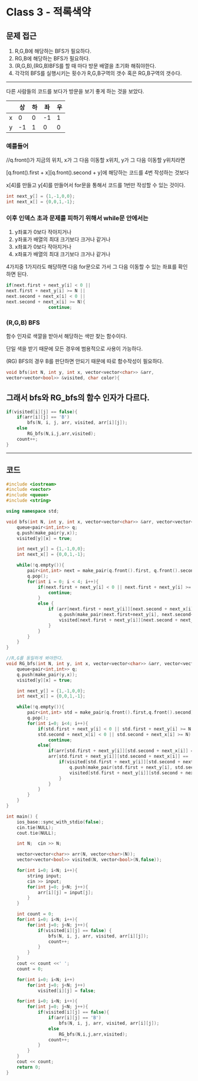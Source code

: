 # Class 3 - 적록색약

## 문제 접근

1. R,G,B에 해당하는 BFS가 필요하다.
2. RG,B에 해당하는 BFS가 필요하다.
3. (R,G,B),(RG,B)BFS를 할 때 마다 방문 배열을 초기화 해줘야한다.
4. 각각의 BFS를 실행시키는 횟수가 R,G,B구역의 갯수 혹은 RG,B구역의 갯수다.

---

다른 사람들의 코드를 보다가 방문을 보기 좋게 하는 것을 보았다.

|  | 상 | 하 | 좌 | 우 |
| --- | --- | --- | --- | --- |
| x | 0 | 0 | -1 | 1 |
| y | -1 | 1 | 0 | 0 |

### 예를들어

//q.front()가 지금의 위치, x가 그 다음 이동할 x위치, y가 그 다음 이동할 y위치라면

[q.front().first + x][q.front().second + y]에 해당하는 코드를 4번 작성하는 것보다

x[4]를 만들고 y[4]를 만들어서 for문을 통해서 코드를 1번만 작성할 수 있는 것이다.

```cpp
int next_y[] = {1,-1,0,0};
int next_x[] = {0,0,1,-1};
```

### 이후 인덱스 초과 문제를 피하기 위해서 while문 안에서는

1. y좌표가 0보다 작아지거나 
2. y좌표가 배열의 최대 크기보다 크거나 같거나
3. x좌표가 0보다 작아지거나
4. x좌표가 배열의 최대 크기보다 크거나 같거나

4가지중 1가지라도 해당하면 다음 for문으로 가서 그 다음 이동할 수 있는 좌표를 확인하면 된다.

```cpp
if(next.first + next_y[i] < 0 || 
next.first + next_y[i] >= N || 
next.second + next_x[i] < 0 || 
next.second + next_x[i] >= N){
                continue;
```

### (R,G,B) BFS

함수 인자로 색깔을 받아서 해당하는 색만 찾는 함수이다.

단일 색을 받기 때문에 모든 경우에 범용적으로 사용이 가능하다.

(RG) BFS의 경우 B를 판단하면 안되기 때문에 따로 함수작성이 필요하다.

```cpp
void bfs(int N, int y, int x, vector<vector<char>> &arr, 
vector<vector<bool>> &visited, char color){
```

## 그래서 bfs와 RG_bfs의 함수 인자가 다르다.

```cpp
if(visited[i][j] == false){
    if(arr[i][j] == 'B')
        bfs(N, i, j, arr, visited, arr[i][j]);
    else
        RG_bfs(N,i,j,arr,visited);
    count++;
}
```

---

## 코드

```cpp
#include <iostream>
#include <vector>
#include <queue>
#include <string>

using namespace std;

void bfs(int N, int y, int x, vector<vector<char>> &arr, vector<vector<bool>> &visited, char color){
    queue<pair<int,int>> q;
    q.push(make_pair(y,x));
    visited[y][x] = true;

    int next_y[] = {1,-1,0,0};
    int next_x[] = {0,0,1,-1};

    while(!q.empty()){
        pair<int,int> next = make_pair(q.front().first, q.front().second);
        q.pop();
        for(int i = 0; i < 4; i++){
            if(next.first + next_y[i] < 0 || next.first + next_y[i] >= N || next.second + next_x[i] < 0 || next.second + next_x[i] >= N){
                continue;
            }
            else {
                if (arr[next.first + next_y[i]][next.second + next_x[i]] == color && visited[next.first + next_y[i]][next.second + next_x[i]] == false) {
                    q.push(make_pair(next.first+next_y[i], next.second+next_x[i]));
                    visited[next.first + next_y[i]][next.second + next_x[i]] = true;
                }
            }
        }
    }
}

//R,G를 동일하게 봐야한다.
void RG_bfs(int N, int y, int x, vector<vector<char>> &arr, vector<vector<bool>> &visited){
    queue<pair<int,int>> q;
    q.push(make_pair(y,x));
    visited[y][x] = true;

    int next_y[] = {1,-1,0,0};
    int next_x[] = {0,0,1,-1};

    while(!q.empty()){
        pair<int,int> std = make_pair(q.front().first,q.front().second);
        q.pop();
        for(int i=0; i<4; i++){
            if(std.first + next_y[i] < 0 || std.first + next_y[i] >= N ||
            std.second + next_x[i] < 0 || std.second + next_x[i] >= N)
                continue;
            else{
                if(arr[std.first + next_y[i]][std.second + next_x[i]] == 'R' ||
                arr[std.first + next_y[i]][std.second + next_x[i]] == 'G'){
                    if(visited[std.first + next_y[i]][std.second + next_x[i]] == false){
                        q.push(make_pair(std.first + next_y[i], std.second + next_x[i]));
                        visited[std.first + next_y[i]][std.second + next_x[i]] = true;
                    }
                }
            }
        }
    }
}

int main() {
    ios_base::sync_with_stdio(false);
    cin.tie(NULL);
    cout.tie(NULL);

    int N;  cin >> N;

    vector<vector<char>> arr(N, vector<char>(N));
    vector<vector<bool>> visited(N, vector<bool>(N,false));

    for(int i=0; i<N; i++){
        string input;
        cin >> input;
        for(int j=0; j<N; j++){
            arr[i][j] = input[j];
        }
    }

    int count = 0;
    for(int i=0; i<N; i++){
        for(int j=0; j<N; j++){
            if(visited[i][j] == false) {
                bfs(N, i, j, arr, visited, arr[i][j]);
                count++;
            }
        }
    }
    cout << count <<' ';
    count = 0;

    for(int i=0; i<N; i++)
        for(int j=0; j<N; j++)
            visited[i][j] = false;

    for(int i=0; i<N; i++){
        for(int j=0; j<N; j++){
            if(visited[i][j] == false){
                if(arr[i][j] == 'B')
                    bfs(N, i, j, arr, visited, arr[i][j]);
                else
                    RG_bfs(N,i,j,arr,visited);
                count++;
            }
        }
    }
    cout << count;
    return 0;
}
```